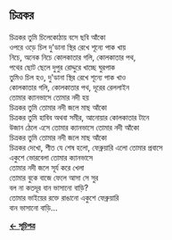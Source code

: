 ## চিত্রকর

চিত্রকর তুমি চিলেকোঠায় বসে ছবি আঁকো<br>
ওপরে ওড়ে চিল দু'ডানা স্থির রেখে শূন্যে পাক খায়<br>
নিচে, অনেক নিচে কোলকাতার গলি, কোলকাতার পথ,<br>
পথের ছোট ছেলে দুপুর রোদ্দুরে খাচ্ছে ঘুরপাক<br>
তুমিও চিল হও, দু'ডানা স্থির রেখে শূন্যে পাক খাও<br>
কোলকাতার গলি, কোলকাতার পথ, দূরের রেললাইন<br>
তোমার ক্যানভাসে তোমার নদী হয়<br>
চিত্রকর তুমি তোমার নদী জলে মাছ আঁকো<br>
চিত্রকর তুমি হাবিব অথবা সমীর, আনোয়ার কোলকাতার টানে<br>
উজান ঠেলে এসে তোমার ক্যানভাসে তোমার নদী আঁকো<br>
চিত্রকর তুমি তোমার নদী জলে মাছ আঁকো<br>
চিত্রকর দেখো, শীত যে শেষ হলো, ফেব্রুয়ারি এলো তোমার প্রবাসে<br>
একুশে ভোরবেলা তোমার ক্যানভাসে<br>
তোমার নদী জলে সূর্য করে খেলা<br>
তোমার বুকে বাজে ফেলে আসা সে সুর<br>
বল না কতদূর বান ভাসানো বাড়ি?<br>
তোমার ভাইয়ের রক্তে রাঙানো একুশে ফেব্রুয়ারি<br>
বান ভাসানো বাড়ি…<br>

**[← সূচিপত্র](../readme.md)**
